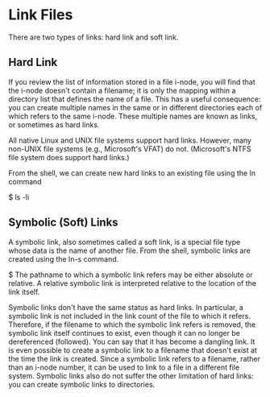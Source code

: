 # Link Files

There are two types of links: hard link and soft link.

## Hard Link 

If you review the list of information stored in a file i-node, you will find that the i-node doesn't contain a filename; it is only the mapping within a directory list that defines the name of a file. This has a useful consequence: you can create multiple names in the same or in different directories each of which refers to the same i-node. These multiple names are known as links, or sometimes as hard links.
 
All native Linux and UNIX file systems support hard links. However, many non-UNIX file systems (e.g., Microsoft's VFAT) do not. (Microsoft's NTFS file system does support hard links.)

From the shell, we can create new hard links to an existing file using the In command

$ ls -li

## Symbolic (Soft) Links

A symbolic link, also sometimes called a soft link, is a special file type whose data is the name of another file. From the shell, symbolic links are created using the In-s command.

$
The pathname to which a symbolic link refers may be either absolute or relative. A relative symbolic link is interpreted relative to the location of the link itself.

Symbolic links don't have the same status as hard links. In particular, a symbolic link is not included in the link count of the file to which it refers. Therefore, if the filename to which the symbolic link refers is removed, the symbolic link itself continues to exist, even though it can no longer be dereferenced (followed). You can say that it has become a dangling link. It is even possible to create a symbolic link to a filename that doesn't exist at the time the link is created. Since a symbolic link refers to a filename, rather than an i-node number, it can be used to link to a file in a different file system. Symbolic links also do not suffer the other limitation of hard links: you can create symbolic links to directories.